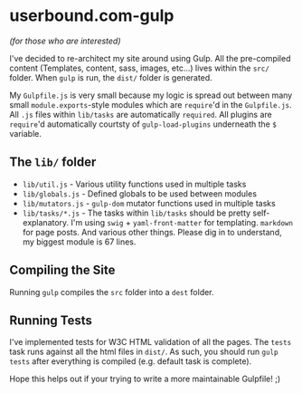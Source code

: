 userbound.com-gulp
==================

_(for those who are interested)_

I've decided to re-architect my site around using Gulp. All the pre-compiled content (Templates, content, sass, images, etc...) lives within the `src/` folder. When `gulp` is run, the `dist/` folder is generated.

My `Gulpfile.js` is very small because my logic is spread out between many small `module.exports`-style modules which are `require`'d in the `Gulpfile.js`.  All `.js` files within `lib/tasks` are automatically `required`. All plugins are `require`'d automatically courtsty of `gulp-load-plugins` underneath the `$` variable.

## The `lib/` folder
- `lib/util.js` - Various utility functions used in multiple tasks
- `lib/globals.js` - Defined globals to be used between modules
- `lib/mutators.js` - `gulp-dom` mutator functions used in multiple tasks
- `lib/tasks/*.js` - The tasks within `lib/tasks` should be pretty self-explanatory. I'm using `swig` + `yaml-front-matter` for templating. `markdown` for page posts. And various other things. Please dig in to understand, my biggest module is 67 lines.

## Compiling the Site
Running `gulp` compiles the `src` folder into a `dest` folder.

## Running Tests
I've implemented tests for W3C HTML validation of all the pages.  The `tests` task runs against all the html files in `dist/`. As such, you should run `gulp tests` after everything is compiled (e.g. default task is complete).

Hope this helps out if your trying to write a more maintainable Gulpfile!
;)
